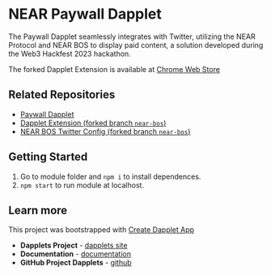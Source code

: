 # NEAR Paywall Dapplet

The Paywall Dapplet seamlessly integrates with Twitter, utilizing the NEAR Protocol and NEAR BOS to display paid content, a solution developed during the Web3 Hackfest 2023 hackathon.

The forked Dapplet Extension is available at [Chrome Web Store](https://chrome.google.com/webstore/detail/dapplets-development-buil/oldijfflfojekjlmkjclmjmnpdinieaa)

## Related Repositories

* [Paywall Dapplet](https://github.com/dapplets/paywall-dapplet)
* [Dapplet Extension (forked branch `near-bos`)](https://github.com/dapplets/dapplet-extension/tree/near-bos)
* [NEAR BOS Twitter Config (forked branch `near-bos`)](https://github.com/dapplets/modules-monorepo/tree/near-bos)

## Getting Started

1.  Go to module folder and `npm i` to install dependences.  
2.  `npm start` to run module at localhost.

## Learn more

This project was bootstrapped with [Create Dapplet App](https://github.com/dapplets/create-dapplet-app)

* **Dapplets Project** - [dapplets site](https://dapplets.org/)
* **Documentation** - [documentation](https://docs.dapplets.org/docs/)
* **GitHub Project Dapplets** - [github](https://github.com/dapplets)
